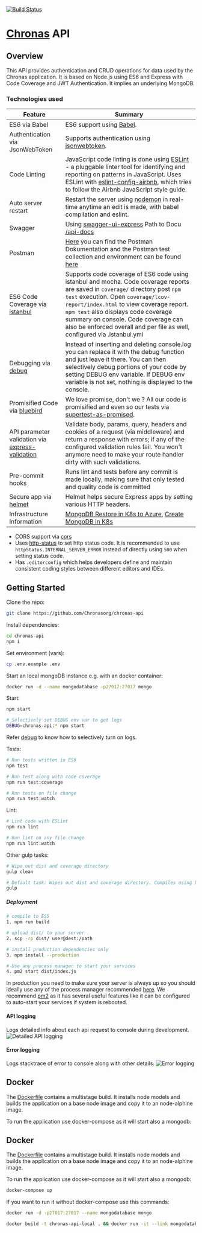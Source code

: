 [![Build Status](https://joausandbox.visualstudio.com/_apis/public/build/definitions/2b7f7236-ef4a-4ee5-9164-a7cb0ad72964/19/badge)](https://joausandbox.visualstudio.com/chronas/_build/index?definitionId=19)



# [Chronas](https://github.com/daumann/chronas) API

## Overview

This API provides authentication and CRUD operations for data used by the Chronas application. 
It is based on Node.js using ES6 and Express with Code Coverage and JWT Authentication. It implies an underlying MongoDB.

### Technologies used

| Feature                                | Summary                                                                                                                                                                                                                                                     |
|----------------------------------------|-------------------------------------------------------------------------------------------------------------------------------------------------------------------------------------------------------------------------------------------------------------|
| ES6 via Babel                  	 	 | ES6 support using [Babel](https://babeljs.io/).  |
| Authentication via JsonWebToken                  	 	 | Supports authentication using [jsonwebtoken](https://www.npmjs.com/package/jsonwebtoken).  |
| Code Linting               			 | JavaScript code linting is done using [ESLint](http://eslint.org) - a pluggable linter tool for identifying and reporting on patterns in JavaScript. Uses ESLint with [eslint-config-airbnb](https://github.com/airbnb/javascript/tree/master/packages/eslint-config-airbnb), which tries to follow the Airbnb JavaScript style guide.                                                                                                |
| Auto server restart                  	 | Restart the server using [nodemon](https://github.com/remy/nodemon) in real-time anytime an edit is made, with babel compilation and eslint. |
| Swagger               	 | Using [swagger-ui-express](https://www.npmjs.com/package/swagger-ui-express) Path to Docu [/api-docs](https://api.chronas.org/api-docs) |
| Postman | [Here](https://documenter.getpostman.com/view/2687480/RznBMKeh) you can find the Postman Dokumentation  and the Postman test collection and environment can be found [here](PostmanTests) |
| ES6 Code Coverage via [istanbul](https://www.npmjs.com/package/istanbul)                  | Supports code coverage of ES6 code using istanbul and mocha. Code coverage reports are saved in `coverage/` directory post `npm test` execution. Open `coverage/lcov-report/index.html` to view coverage report. `npm test` also displays code coverage summary on console. Code coverage can also be enforced overall and per file as well, configured via .istanbul.yml                                                                                                                                                                            |
| Debugging via [debug](https://www.npmjs.com/package/debug)           | Instead of inserting and deleting console.log you can replace it with the debug function and just leave it there. You can then selectively debug portions of your code by setting DEBUG env variable. If DEBUG env variable is not set, nothing is displayed to the console.                       |
| Promisified Code via [bluebird](https://github.com/petkaantonov/bluebird)           | We love promise, don't we ? All our code is promisified and even so our tests via [supertest-as-promised](https://www.npmjs.com/package/supertest-as-promised).                       |
| API parameter validation via [express-validation](https://www.npmjs.com/package/express-validation)           | Validate body, params, query, headers and cookies of a request (via middleware) and return a response with errors; if any of the configured validation rules fail. You won't anymore need to make your route handler dirty with such validations. |
| Pre-commit hooks           | Runs lint and tests before any commit is made locally, making sure that only tested and quality code is committed |
| Secure app via [helmet](https://github.com/helmetjs/helmet)           | Helmet helps secure Express apps by setting various HTTP headers. |
| Infrastructure Information           |  [MongoDB Restore in K8s to Azure](infrastructure/kubernetes/mongo_backup/README.md),  [Create MongoDB in K8s](infrastructure/kubernetes/mongo/README.md) |

- CORS support via [cors](https://github.com/expressjs/cors)
- Uses [http-status](https://www.npmjs.com/package/http-status) to set http status code. It is recommended to use `httpStatus.INTERNAL_SERVER_ERROR` instead of directly using `500` when setting status code.
- Has `.editorconfig` which helps developers define and maintain consistent coding styles between different editors and IDEs.

## Getting Started

Clone the repo:
```sh
git clone https://github.com/Chronasorg/chronas-api
```

Install dependencies:
```sh
cd chronas-api
npm i
```

Set environment (vars):
```sh
cp .env.example .env
```

Start an local mongoDB instance e.g. with an docker container:

```sh
docker run -d --name mongodatabase -p27017:27017 mongo
```

Start:

```sh
npm start

# Selectively set DEBUG env var to get logs
DEBUG=chronas-api:* npm start
```
Refer [debug](https://www.npmjs.com/package/debug) to know how to selectively turn on logs.


Tests:
```sh
# Run tests written in ES6 
npm test

# Run test along with code coverage
npm run test:coverage

# Run tests on file change
npm run test:watch
```

Lint:
```sh
# Lint code with ESLint
npm run lint

# Run lint on any file change
npm run lint:watch
```

Other gulp tasks:
```sh
# Wipe out dist and coverage directory
gulp clean

# Default task: Wipes out dist and coverage directory. Compiles using babel.
gulp
```

##### Deployment

```sh
# compile to ES5
1. npm run build

# upload dist/ to your server
2. scp -rp dist/ user@dest:/path

# install production dependencies only
3. npm install --production

# Use any process manager to start your services
4. pm2 start dist/index.js
```

In production you need to make sure your server is always up so you should ideally use any of the process manager recommended [here](http://expressjs.com/en/advanced/pm.html).
We recommend [pm2](http://pm2.keymetrics.io/) as it has several useful features like it can be configured to auto-start your services if system is rebooted.

#### API logging
Logs detailed info about each api request to console during development.
![Detailed API logging](https://cloud.githubusercontent.com/assets/4172932/12563354/f0a4b558-c3cf-11e5-9d8c-66f7ca323eac.JPG)

#### Error logging
Logs stacktrace of error to console along with other details.
![Error logging](https://cloud.githubusercontent.com/assets/4172932/12563361/fb9ef108-c3cf-11e5-9a58-3c5c4936ae3e.JPG)

## Docker

The [Dockerfile](Dockerfile) contains a multistage build. It installs node models and builds the application on a base node image and copy it to an node-alphine image.

To run the application use docker-compose as it will start also a mongodb:

## Docker

The [Dockerfile](Dockerfile) contains a multistage build. It installs node models and builds the application on a base node image and copy it to an node-alphine image.

To run the application use docker-compose as it will start also a mongodb:

```bash
docker-compose up
```



If you want to run it without docker-compose use this commands:

```bash
docker run -d -p27017:27017 --name mongodatabase mongo
```

```bash
docker build -t chronas-api-local . && docker run -it --link mongodatabase:mongodatabase -e MONGO_HOST='MONGO_HOST=mongodb://mongodatabase/chronas-api' --name chrona-api -p 80:80 chronas-api-local
```



